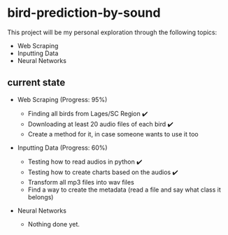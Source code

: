 # bird-prediction-by-sound

This project will be my personal exploration through the following topics:

- Web Scraping
- Inputting Data 
- Neural Networks

## current state

- Web Scraping (Progress: 95%)
  - Finding all birds from Lages/SC Region ✔️
  - Downloading at least 20 audio files of each bird ✔️
  - Create a method for it, in case someone wants to use it too
 
- Inputting Data (Progress: 60%)
  - Testing how to read audios in python ✔️
  - Testing how to create charts based on the audios ✔️
  - Transform all mp3 files into wav files
  - Find a way to create the metadata (read a file and say what class it belongs)
  
- Neural Networks 
  - Nothing done yet.
